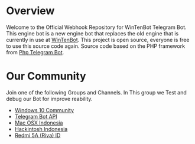 # Overview
Welcome to the Official Webhook Repository for WinTenBot Telegram Bot. <br>
This engine bot is a new engine bot that replaces the old engine that is currently in use at [WinTenBot](https://t.me/WinTenBot). This project is open source, everyone is free to use this source code again. Source code based on the PHP framework from [Php Telegram Bot](https://github.com/php-telegram-bot/core).
<br>
# Our Community
Join one of the following Groups and Channels. In This group we Test and debug our Bot for improve reability.
- [Windows 10 Community](https://t.me/WinTenGroup)
- [Telegram Bot API](https://t.me/TgBotID)
- [Mac OSX Indonesia](https://t.me/MacOSXIDGroup)
- [Hackintosh Indonesia](https://t.me/HackintoshIndonesia)
- [Redmi 5A (Riva) ID](https://t.me/Redmi5AID)
